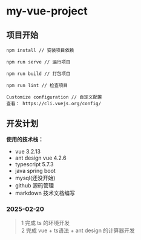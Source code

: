# my-vue-project

## 项目开始
```
npm install // 安装项目依赖

npm run serve // 运行项目

npm run build // 打包项目

npm run lint // 检查项目

Customize configuration // 自定义配置
查看： https://cli.vuejs.org/config/
```

## 开发计划

**使用的技术栈：**
+ vue 3.2.13
+ ant design vue 4.2.6
+ typescript 5.7.3
+ java spring boot  
+ mysql(还没开始) 
+ github 源码管理
+ markdown 技术文档编写 

### 2025-02-20
> 1 完成 ts 的环境开发 \
> 2 完成 vue + ts语法 + ant design 的计算器开发  


